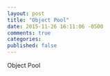 ```yaml
---
layout: post
title: "Object Pool"
date: 2015-11-26 16:11:06 -0500
comments: true
categories: 
published: false
---
```


Object Pool
